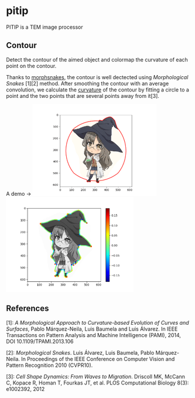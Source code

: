 # pitip

PITIP is a TEM image processor  

## Contour

Detect the contour of the aimed object and colormap the curvature of each point on the contour.  

Thanks to [morphsnakes](https://github.com/pmneila/morphsnakes), the contour is well dectected using *Morphological Snakes* [1][2] method. After smoothing the contour with an average convolution, we calculate the [curvature](https://en.wikipedia.org/wiki/Curvature) of the contour by fitting a circle to a point and the two points that are several points away from it[3]. 

A demo ->
<img src="/images/futaba_rio.gif" height="250">
<img src="/images/futaba_rio_cv.png" height="260">

## References

[1]: *A Morphological Approach to Curvature-based Evolution of Curves and
    Surfaces*, Pablo Márquez-Neila, Luis Baumela and Luis Álvarez. In IEEE
    Transactions on Pattern Analysis and Machine Intelligence (PAMI),
    2014, DOI 10.1109/TPAMI.2013.106

[2]: *Morphological Snakes*. Luis Álvarez, Luis Baumela, Pablo Márquez-Neila.
   In Proceedings of the IEEE Conference on Computer Vision and Pattern Recognition 2010 (CVPR10).

[3]: *Cell Shape Dynamics: From Waves to Migration*. Driscoll MK, McCann C, Kopace R, Homan T, Fourkas JT, et al.
   PLOS Computational Biology 8(3): e1002392, 2012
